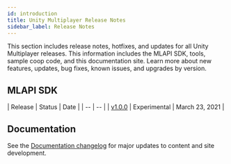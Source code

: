 ```yaml
---
id: introduction
title: Unity Multiplayer Release Notes
sidebar_label: Release Notes
---
```


This section includes release notes, hotfixes, and updates for all Unity Multiplayer releases. This information includes the  MLAPI SDK, tools, sample coop code, and this documentation site. Learn more about new features, updates, bug fixes, known issues, and upgrades by version.

## MLAPI SDK

| Release | Status | Date |
| -- | -- |
| [v1.0.0](release-1-0-0.md) | Experimental | March 23, 2021 |

## Documentation

See the [Documentation changelog](doc-changelog.md) for major updates to content and site development.